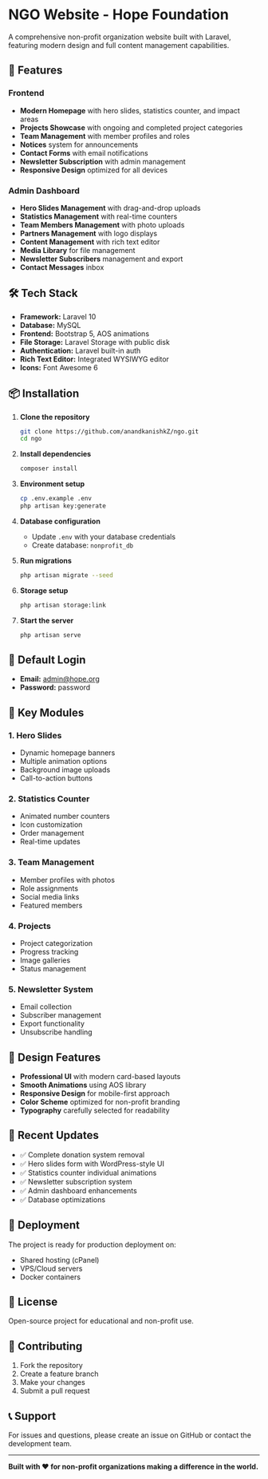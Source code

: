 # NGO Website - Hope Foundation

A comprehensive non-profit organization website built with Laravel, featuring modern design and full content management capabilities.

## 🌟 Features

### Frontend
- **Modern Homepage** with hero slides, statistics counter, and impact areas
- **Projects Showcase** with ongoing and completed project categories
- **Team Management** with member profiles and roles
- **Notices** system for announcements
- **Contact Forms** with email notifications
- **Newsletter Subscription** with admin management
- **Responsive Design** optimized for all devices

### Admin Dashboard
- **Hero Slides Management** with drag-and-drop uploads
- **Statistics Management** with real-time counters
- **Team Members Management** with photo uploads
- **Partners Management** with logo displays
- **Content Management** with rich text editor
- **Media Library** for file management
- **Newsletter Subscribers** management and export
- **Contact Messages** inbox

## 🛠️ Tech Stack

- **Framework:** Laravel 10
- **Database:** MySQL
- **Frontend:** Bootstrap 5, AOS animations
- **File Storage:** Laravel Storage with public disk
- **Authentication:** Laravel built-in auth
- **Rich Text Editor:** Integrated WYSIWYG editor
- **Icons:** Font Awesome 6

## 📦 Installation

1. **Clone the repository**
   ```bash
   git clone https://github.com/anandkanishkZ/ngo.git
   cd ngo
   ```

2. **Install dependencies**
   ```bash
   composer install
   ```

3. **Environment setup**
   ```bash
   cp .env.example .env
   php artisan key:generate
   ```

4. **Database configuration**
   - Update `.env` with your database credentials
   - Create database: `nonprofit_db`

5. **Run migrations**
   ```bash
   php artisan migrate --seed
   ```

6. **Storage setup**
   ```bash
   php artisan storage:link
   ```

7. **Start the server**
   ```bash
   php artisan serve
   ```

## 🔐 Default Login

- **Email:** admin@hope.org
- **Password:** password

## 🎯 Key Modules

### 1. Hero Slides
- Dynamic homepage banners
- Multiple animation options
- Background image uploads
- Call-to-action buttons

### 2. Statistics Counter
- Animated number counters
- Icon customization
- Order management
- Real-time updates

### 3. Team Management
- Member profiles with photos
- Role assignments
- Social media links
- Featured members

### 4. Projects
- Project categorization
- Progress tracking
- Image galleries
- Status management

### 5. Newsletter System
- Email collection
- Subscriber management
- Export functionality
- Unsubscribe handling

## 🎨 Design Features

- **Professional UI** with modern card-based layouts
- **Smooth Animations** using AOS library
- **Responsive Design** for mobile-first approach
- **Color Scheme** optimized for non-profit branding
- **Typography** carefully selected for readability

## 🔄 Recent Updates

- ✅ Complete donation system removal
- ✅ Hero slides form with WordPress-style UI
- ✅ Statistics counter individual animations
- ✅ Newsletter subscription system
- ✅ Admin dashboard enhancements
- ✅ Database optimizations

## 🚀 Deployment

The project is ready for production deployment on:
- Shared hosting (cPanel)
- VPS/Cloud servers
- Docker containers

## 📝 License

Open-source project for educational and non-profit use.

## 👥 Contributing

1. Fork the repository
2. Create a feature branch
3. Make your changes
4. Submit a pull request

## 📞 Support

For issues and questions, please create an issue on GitHub or contact the development team.

---

**Built with ❤️ for non-profit organizations making a difference in the world.**

